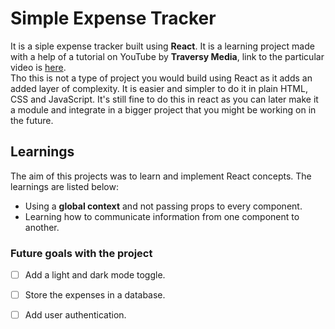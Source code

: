 # Simple Expense Tracker

It is a siple expense tracker built using **React**. It is a learning project made with a help of a tutorial on YouTube by **Traversy Media**, link to the particular video is [here](https://youtu.be/XuFDcZABiDQ?si=rXElBuiTnx9QCLeu).    
Tho this is not a type of project you would build using React as it adds an added layer of complexity. It is easier and simpler to do it in plain HTML, CSS and JavaScript. It's still fine to do this in react as you can later make it a module and integrate in a bigger project that you might be working on in the future. 

## Learnings
The aim of this projects was to learn and implement React concepts. The learnings are listed below:
- Using a **global context** and not passing props to every component.
- Learning how to communicate information from one component to another.

### Future goals with the project
- [ ] Add a light and dark mode toggle.
- [ ] Store the expenses in a database.
- [ ] Add user authentication.

